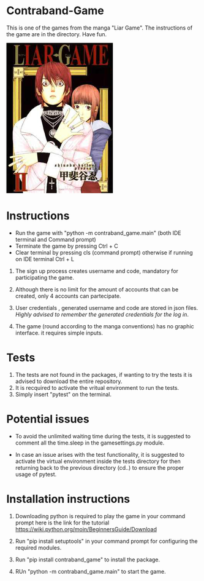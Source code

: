 # Contraband-Game

This is one of the games from the manga "Liar Game". The instructions of the game are in the directory. 
Have fun.

![ image alt](https://github.com/andrewisoko/contraband_game/blob/main/images/image%2001.jpg)


# Instructions

* Run the game with "python -m contraband_game.main" (both IDE terminal and Command prompt)
*  Terminate the game by pressing Ctrl + C
* Clear terminal by pressing cls (command prompt) otherwise if running on IDE terminal Ctrl + L

1) The sign up process creates username and code, mandatory for participating the game.

2) Although there is no limit for the amount of accounts that can be created, only 4 accounts can partecipate.

3) User credentials , generated username and code are stored in json files. *Highly advised to remember the generated credentials for the log in*. 

4) The game (round according to the manga conventions) has no graphic interface. it requires simple inputs.

# Tests 

1) The tests are not found in the packages, if wanting to try the tests it is advised to download the entire repository.
2) It is recquired to activate the vritual environment to run the tests.
3) Simply insert "pytest" on the terminal.


# Potential issues


*  To avoid the unlimited waiting time during the tests, it is suggested to comment all the time.sleep in the gamesettings.py module.

*  In case an issue arises with the test functionality, it is suggested to activate the virtual environment inside the tests directory for then returning back to the previous directory (cd..) to ensure the proper usage of pytest. 


# Installation instructions


1) Downloading python is required to play the game in your command prompt here is the link for the tutorial https://wiki.python.org/moin/BeginnersGuide/Download

2) Run "pip install setuptools" in your command prompt for configuring the required modules.

3) Run "pip install contraband_game" to install the package.

4) RUn  "python -m contraband_game.main" to start the game.






